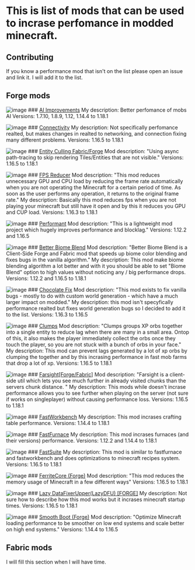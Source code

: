 # This is list of mods that can be used to incrase perfomance in modded minecraft.

## Contributing
If you know a performance mod that isn't on the list please open an issue and link it. I will add it to the list.


## Forge mods


![image](https://user-images.githubusercontent.com/67533827/152644808-7a8fbf5a-3611-4483-8483-0afafd64e8ba.png) ### [AI Improvements](https://www.curseforge.com/minecraft/mc-mods/ai-improvements)
My description: Better perfomance of mobs AI
Versions: 1.7.10, 1.8.9, 1.12, 1.14.4 to 1.18.1

![image](https://user-images.githubusercontent.com/67533827/152644854-11edddcc-8f89-4680-9d34-c0980802f562.png) ### [Connectivity](https://www.curseforge.com/minecraft/mc-mods/connectivity)
My description: Not specifically perfomance realted, but makes changes in realted to networking, and connection fixing many different problems.
Versions: 1.16.5 to 1.18.1

![image](https://user-images.githubusercontent.com/67533827/152645024-bbe34dee-6cea-4c32-a1ff-efbae7341f29.png) ### [Entity Culling Fabric/Forge](https://www.curseforge.com/minecraft/mc-mods/entityculling)
Mod description: "Using async path-tracing to skip rendering Tiles/Entities that are not visible."
Versions: 1.16.5 to 1.18.1

![image](https://user-images.githubusercontent.com/67533827/152645106-4c4befb6-9d26-4172-8940-83a98f2f5e9c.png) ### [FPS Reducer](https://www.curseforge.com/minecraft/mc-mods/fps-reducer)
Mod description: "This mod reduces unnecessary GPU and CPU load by reducing the frame rate automatically when you are not operating the Minecraft for a certain period of time. As soon as the user performs any operation, it returns to the original frame rate."
My description: Basically this mod reduces fps when you are not playing your minecraft but still have it open and by this it reduces you GPU and CUP load.
Versions: 1.16.3 to 1.18.1

![image](https://user-images.githubusercontent.com/67533827/152645170-358b78cd-b7e5-4060-86be-4ca8ecc5faa0.png) ### [Performant](https://www.curseforge.com/minecraft/mc-mods/performant)
Mod description: "This is a lightweight mod project which hugely improves performance and blocklag."
Versions: 1.12.2 and 1.16.5

![image](https://user-images.githubusercontent.com/67533827/152645400-3e09a530-83ca-4b06-8b17-5d2f0c9a1b79.png) ### [Better Biome Blend](https://www.curseforge.com/minecraft/mc-mods/better-biome-blend)
Mod description: "Better Biome Blend is a Client-Side Forge and Fabric mod that speeds up biome color blending and fixes bugs in the vanilla algorithm."
My description: This mod make biome blending algorithm a lot better and with it you should be able to set "Biome Blend" option to high values without noticing any / big performance drops.
Versions: 1.12.2 and 1.16.5 to 1.18.1

![image](https://user-images.githubusercontent.com/67533827/152645565-b8812d22-2eb7-4a8f-9387-c40b8f0a6280.png) ### [Chocolate Fix](https://www.curseforge.com/minecraft/mc-mods/chocolate-fix)
Mod description: "This mod exists to fix vanilla bugs - mostly to do with custom world generation - which have a much larger impact on modded."
My description: this mod isn't specyfically performance realted but fixes world generation bugs so I decided to add it to the list.
Versions: 1.16.3 to 1.16.5

![image](https://user-images.githubusercontent.com/67533827/152645649-48c6517c-e34f-41b8-835b-4194d47fcbb7.png) ### [Clumps](https://www.curseforge.com/minecraft/mc-mods/clumps)
Mod description: "Clumps groups XP orbs together into a single entity to reduce lag when there are many in a small area. Ontop of this, it also makes the player immediately collect the orbs once they touch the player, so you are not stuck with a bunch of orbs in your face."
My description: This mod can prevent lags generated by a lot of xp orbs by clumping the together and by this incrasing performance in fast mob farms that drop a lot of xp.
Versions: 1.16.5 to 1.18.1

![image](https://user-images.githubusercontent.com/67533827/152645772-737dfd9b-a482-41c1-a809-b337bfe2d88c.png) ### [Farsight[Forge/Fabric]](https://www.curseforge.com/minecraft/mc-mods/farsight)
Mod description: "Farsight is a client-side util which lets you see much further in already visited chunks than the servers chunk distance. "
My description: This mods while doesn't incrase performance allows you to see further when playing on the server (not sure if works on singleplayer) without causing performance loss.
Versions: 1.16.5 to 1.18.1

![image](https://user-images.githubusercontent.com/67533827/152646038-8bb427e8-e531-4e23-a8df-1e40f37ecf64.png) ### [FastWorkbench](https://www.curseforge.com/minecraft/mc-mods/fastworkbench)
My description: This mod incrases crafting table performance.
Versions: 1.14.4 to 1.18.1

![image](https://user-images.githubusercontent.com/67533827/152646141-a4a26689-7597-4018-b26d-35e93caf2986.png) ### [FastFurnace](https://www.curseforge.com/minecraft/mc-mods/fastfurnace)
My description: This mod incrases furnaces (and their versions) performance.
Versions: 1.12.2 and 1.14.4 to 1.18.1

![image](https://user-images.githubusercontent.com/67533827/152646329-a50c0470-22f9-41b8-86d7-39e2692a6f3e.png) ### [FastSuite](https://www.curseforge.com/minecraft/mc-mods/fastsuite)
My description: This mod is similar to fastfurnace and fastworkbench and does optimizations to minecraft recipes system.
Versions: 1.16.5 to 1.18.1

![image](https://user-images.githubusercontent.com/67533827/152646417-bfe2afe3-6445-4614-8c70-d36b0516687f.png) ### [FerriteCore (Forge)](https://www.curseforge.com/minecraft/mc-mods/ferritecore)
Mod description: "This mod reduces the memory usage of Minecraft in a few different ways"
Versions: 1.16.5 to 1.18.1

![image](https://user-images.githubusercontent.com/67533827/152646533-d4970ede-ec6d-46b9-83a6-84a2222df130.png) ### [Lazy DataFixerUpper(LazyDFU) [FORGE]](https://www.curseforge.com/minecraft/mc-mods/lazy-dfu-forge)
My description: Not sure how to describe how this mod works but it incrases minecraft startup times.
Versions: 1.16.5 to 1.18.1

![image](https://user-images.githubusercontent.com/67533827/152646604-2523875c-69c4-4fa8-8432-18c7c25d6413.png) ### [Smooth Boot (Forge)](https://www.curseforge.com/minecraft/mc-mods/smooth-boot-forge)
Mod description: "Optimize Minecraft loading performance to be smoother on low end systems and scale better on high end systems."
Versions: 1.14.4 to 1.16.5


## Fabric mods
I will fill this section when I will have time.

